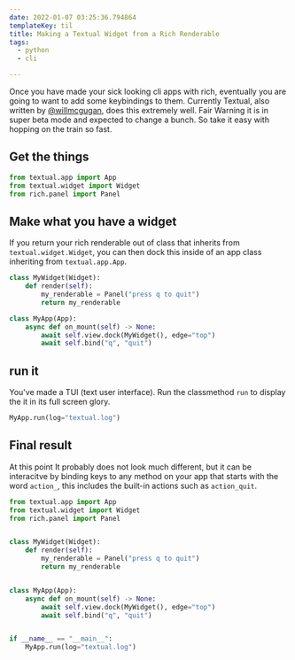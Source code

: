 ```yaml
---
date: 2022-01-07 03:25:36.794864
templateKey: til
title: Making a Textual Widget from a Rich Renderable
tags:
  - python
  - cli

---
```


Once you have made your sick looking cli apps with rich, eventually you are
going to want to add some keybindings to them.  Currently Textual, also written
by [@willmcgugan](https://twitter.com/willmcgugan), does this extremely well.
Fair Warning it is in super beta mode and expected to change a bunch.  So take
it easy with hopping on the train so fast.

## Get the things

``` python
from textual.app import App
from textual.widget import Widget
from rich.panel import Panel
```

## Make what you have a widget

If you return your rich renderable out of class that inherits from
`textual.widget.Widget`, you can then dock this inside of an app class
inheriting from `textual.app.App`.

``` python
class MyWidget(Widget):
    def render(self):
        my_renderable = Panel("press q to quit")
        return my_renderable

class MyApp(App):
    async def on_mount(self) -> None:
        await self.view.dock(MyWidget(), edge="top")
        await self.bind("q", "quit")
```

## run it

You've made a TUI (text user interface).  Run the classmethod `run` to display
the it in its full screen glory.

``` python
MyApp.run(log="textual.log")
```

## Final result

At this point It probably does not look much different, but it can be
interacitve by binding keys to any method on your app that starts with the word
`action_`, this includes the built-in actions such as `action_quit`.

``` python
from textual.app import App
from textual.widget import Widget
from rich.panel import Panel


class MyWidget(Widget):
    def render(self):
        my_renderable = Panel("press q to quit")
        return my_renderable


class MyApp(App):
    async def on_mount(self) -> None:
        await self.view.dock(MyWidget(), edge="top")
        await self.bind("q", "quit")


if __name__ == "__main__":
    MyApp.run(log="textual.log")
```

